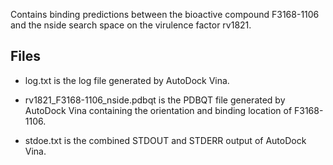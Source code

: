 Contains binding predictions between the bioactive compound F3168-1106 and the nside search space on the virulence factor rv1821.

## Files

- log.txt is the log file generated by AutoDock Vina.

- rv1821_F3168-1106_nside.pdbqt is the PDBQT file generated by AutoDock Vina containing the orientation and binding location of F3168-1106.

- stdoe.txt is the combined STDOUT and STDERR output of AutoDock Vina.

